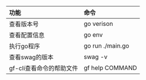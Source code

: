 | 功能 | 命令 |
| :--- | :--- |
| 查看版本号 | go verison |
| 查看配置信息 | go env |
| 执行go程序 | go run ./main.go |
| 查看swag的版本 | swag -v |
| gf-cli查看命令的帮助文件 | gf help COMMAND |






